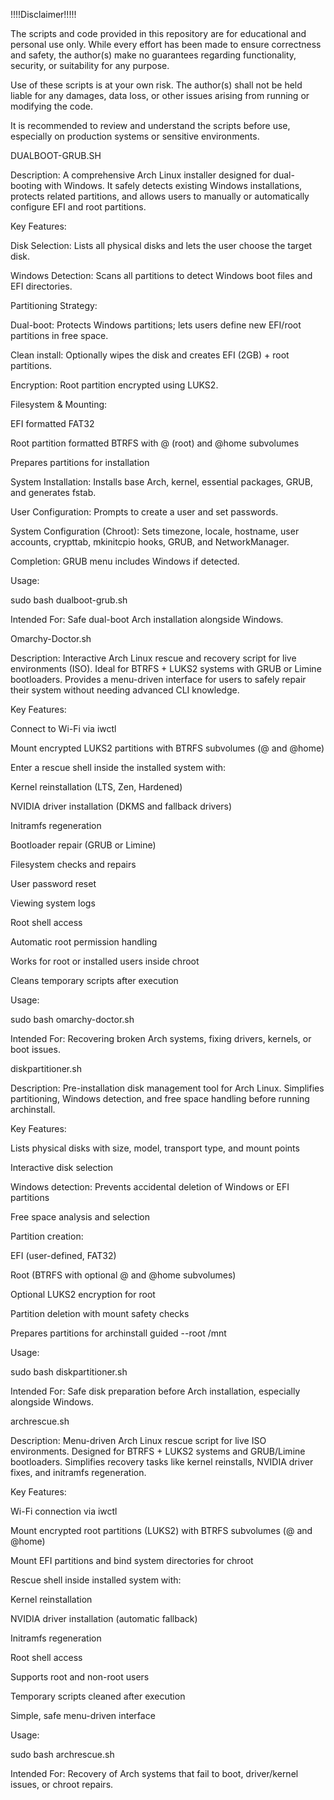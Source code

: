 !!!!Disclaimer!!!!!

The scripts and code provided in this repository are for educational and personal use only. While every effort has been made to ensure correctness and safety, the author(s) make no guarantees regarding functionality, security, or suitability for any purpose.

Use of these scripts is at your own risk. The author(s) shall not be held liable for any damages, data loss, or other issues arising from running or modifying the code.

It is recommended to review and understand the scripts before use, especially on production systems or sensitive environments.

DUALBOOT-GRUB.SH

Description:
A comprehensive Arch Linux installer designed for dual-booting with Windows. It safely detects existing Windows installations, protects related partitions, and allows users to manually or automatically configure EFI and root partitions.

Key Features:

Disk Selection: Lists all physical disks and lets the user choose the target disk.

Windows Detection: Scans all partitions to detect Windows boot files and EFI directories.

Partitioning Strategy:

Dual-boot: Protects Windows partitions; lets users define new EFI/root partitions in free space.

Clean install: Optionally wipes the disk and creates EFI (2GB) + root partitions.

Encryption: Root partition encrypted using LUKS2.

Filesystem & Mounting:

EFI formatted FAT32

Root partition formatted BTRFS with @ (root) and @home subvolumes

Prepares partitions for installation

System Installation: Installs base Arch, kernel, essential packages, GRUB, and generates fstab.

User Configuration: Prompts to create a user and set passwords.

System Configuration (Chroot): Sets timezone, locale, hostname, user accounts, crypttab, mkinitcpio hooks, GRUB, and NetworkManager.

Completion: GRUB menu includes Windows if detected.

Usage:

sudo bash dualboot-grub.sh


Intended For: Safe dual-boot Arch installation alongside Windows.

Omarchy-Doctor.sh

Description:
Interactive Arch Linux rescue and recovery script for live environments (ISO). Ideal for BTRFS + LUKS2 systems with GRUB or Limine bootloaders. Provides a menu-driven interface for users to safely repair their system without needing advanced CLI knowledge.

Key Features:

Connect to Wi-Fi via iwctl

Mount encrypted LUKS2 partitions with BTRFS subvolumes (@ and @home)

Enter a rescue shell inside the installed system with:

Kernel reinstallation (LTS, Zen, Hardened)

NVIDIA driver installation (DKMS and fallback drivers)

Initramfs regeneration

Bootloader repair (GRUB or Limine)

Filesystem checks and repairs

User password reset

Viewing system logs

Root shell access

Automatic root permission handling

Works for root or installed users inside chroot

Cleans temporary scripts after execution

Usage:

sudo bash omarchy-doctor.sh


Intended For:
Recovering broken Arch systems, fixing drivers, kernels, or boot issues.

diskpartitioner.sh

Description:
Pre-installation disk management tool for Arch Linux. Simplifies partitioning, Windows detection, and free space handling before running archinstall.

Key Features:

Lists physical disks with size, model, transport type, and mount points

Interactive disk selection

Windows detection: Prevents accidental deletion of Windows or EFI partitions

Free space analysis and selection

Partition creation:

EFI (user-defined, FAT32)

Root (BTRFS with optional @ and @home subvolumes)

Optional LUKS2 encryption for root

Partition deletion with mount safety checks

Prepares partitions for archinstall guided --root /mnt

Usage:

sudo bash diskpartitioner.sh


Intended For: Safe disk preparation before Arch installation, especially alongside Windows.

archrescue.sh

Description:
Menu-driven Arch Linux rescue script for live ISO environments. Designed for BTRFS + LUKS2 systems and GRUB/Limine bootloaders. Simplifies recovery tasks like kernel reinstalls, NVIDIA driver fixes, and initramfs regeneration.

Key Features:

Wi-Fi connection via iwctl

Mount encrypted root partitions (LUKS2) with BTRFS subvolumes (@ and @home)

Mount EFI partitions and bind system directories for chroot

Rescue shell inside installed system with:

Kernel reinstallation

NVIDIA driver installation (automatic fallback)

Initramfs regeneration

Root shell access

Supports root and non-root users

Temporary scripts cleaned after execution

Simple, safe menu-driven interface

Usage:

sudo bash archrescue.sh


Intended For:
Recovery of Arch systems that fail to boot, driver/kernel issues, or chroot repairs.
